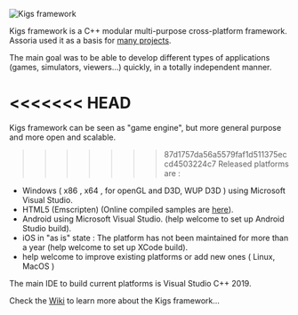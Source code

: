 ![Kigs framework](https://github.com/assoria/kigs/wiki/data/logo.png)

Kigs framework is a C++ modular multi-purpose cross-platform framework.
Assoria used it as a basis for [many projects](https://kigs-framework.org/Projects).

The main goal was to be able to develop different types of applications (games, simulators, viewers...) quickly,
in a totally independent manner. 

<<<<<<< HEAD
=======
Kigs framework can be seen as "game engine", but more general purpose and more open and scalable. 

>>>>>>> 87d1757da56a5579faf1d511375eccd4503224c7
Released platforms are : 
* Windows ( x86 , x64 , for openGL and D3D, WUP D3D ) using Microsoft Visual Studio.
* HTML5 (Emscripten) (Online compiled samples are [here](https://kigs-framework.org/Samples)).
* Android using Microsoft Visual Studio. (help welcome to set up Android Studio build).
* iOS in "as is" state : The platform has not been maintained for more than a year (help welcome to set up XCode build).
* help welcome to improve existing platforms or add new ones ( Linux, MacOS )


The main IDE to build current platforms is Visual Studio C++ 2019.

Check the [Wiki](https://github.com/assoria/kigs/wiki) to learn more about the Kigs framework...

